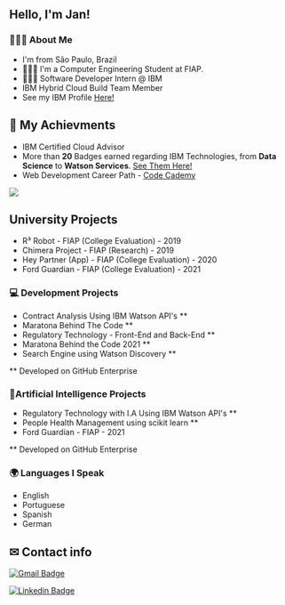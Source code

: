 <!--
**janpeter123/janpeter123** is a ✨ _special_ ✨ repository because its `README.md` (this file) appears on your GitHub profile.
-->
## Hello, I'm Jan!

### 👱🏻‍♂️ About Me
- I'm from São Paulo, Brazil
- 👨🏻‍🎓 I'm a Computer Engineering Student at FIAP.
- 👨🏻‍💻 Software Developer Intern @ IBM
- IBM Hybrid Cloud Build Team Member
- See my IBM Profile <a href="https://developer.ibm.com/profiles/janmerkel/" target="_blank">Here!</a>

## 🥇 My Achievments
- IBM Certified Cloud Advisor
- More than **20** Badges earned regarding IBM Technologies, from **Data Science** to **Watson Services**. <a href="https://www.credly.com/users/jan-peter-merkel/badges">See Them Here!</a>
- Web Development Career Path - <a href="https://www.codecademy.com/profiles/janmerkel">Code Cademy</a>

<img align="center" src="https://github-readme-stats.vercel.app/api/top-langs/?username=janpeter123&theme=light" />



## University Projects
 - R³ Robot - FIAP (College Evaluation) - 2019
 - Chimera Project - FIAP (Research) - 2019
 - Hey Partner (App) - FIAP (College Evaluation) - 2020
 - Ford Guardian - FIAP (College Evaluation) - 2021


### 💻 Development Projects
- Contract Analysis Using IBM Watson API's **
- Maratona Behind The Code **
- Regulatory Technology - Front-End and Back-End **
- Maratona Behind the Code 2021 **
- Search Engine using Watson Discovery **

** Developed on GitHub Enterprise


### 🤖Artificial Intelligence Projects
- Regulatory Technology with I.A Using IBM Watson API's **
- People Health Management using scikit learn **
- Ford Guardian - FIAP - 2021

** Developed on GitHub Enterprise
 
 ### 🌍 Languages I Speak
  - English
  - Portuguese
  - Spanish
  - German

## ✉ Contact info

[![Gmail Badge](https://img.shields.io/badge/-janpetermr@gmail.com-c14438?style=flat-square&logo=Gmail&logoColor=white&link=mailto:janpetermr@gmail.com)](mailto:janpetermr@gmail.com)

[![Linkedin Badge](https://img.shields.io/badge/-Jan_Peter_Merkel-blue?style=flat-square&logo=Linkedin&logoColor=white&link=https://www.linkedin.com/in/janpetermerkel/)](https://www.linkedin.com/in/janpetermerkel/)
 
